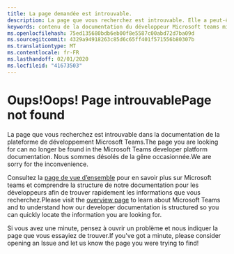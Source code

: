 ```yaml
---
title: La page demandée est introuvable.
description: La page que vous recherchez est introuvable. Elle a peut-être été déplacée.
keywords: contenu de la documentation du développeur Microsoft teams migration déplacée introuvable
ms.openlocfilehash: 75ed135680bdb6eb00f8e5587c00abd72d7ba09d
ms.sourcegitcommit: 4329a94918263c85d6c65ff401f571556b80307b
ms.translationtype: MT
ms.contentlocale: fr-FR
ms.lasthandoff: 02/01/2020
ms.locfileid: "41673503"
---
```

# <a name="oops-page-not-found"></a><span data-ttu-id="dd861-105">Oups!</span><span class="sxs-lookup"><span data-stu-id="dd861-105">Oops!</span></span> <span data-ttu-id="dd861-106">Page introuvable</span><span class="sxs-lookup"><span data-stu-id="dd861-106">Page not found</span></span>

<span data-ttu-id="dd861-107">La page que vous recherchez est introuvable dans la documentation de la plateforme de développement Microsoft Teams.</span><span class="sxs-lookup"><span data-stu-id="dd861-107">The page you are looking for can no longer be found in the Microsoft Teams developer platform documentation.</span></span> <span data-ttu-id="dd861-108">Nous sommes désolés de la gêne occasionnée.</span><span class="sxs-lookup"><span data-stu-id="dd861-108">We are sorry for the inconvenience.</span></span>

<span data-ttu-id="dd861-109">Consultez la [page de vue d’ensemble](/microsoftteams/platform/overview) pour en savoir plus sur Microsoft teams et comprendre la structure de notre documentation pour les développeurs afin de trouver rapidement les informations que vous recherchez.</span><span class="sxs-lookup"><span data-stu-id="dd861-109">Please visit the [overview page](/microsoftteams/platform/overview) to learn about Microsoft Teams and to understand how our developer documentation is structured so you can quickly locate the information you are looking for.</span></span>

<span data-ttu-id="dd861-110">Si vous avez une minute, pensez à ouvrir un problème et nous indiquer la page que vous essayiez de trouver.</span><span class="sxs-lookup"><span data-stu-id="dd861-110">If you've got a minute, please consider opening an Issue and let us know the page you were trying to find!</span></span>
